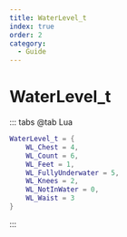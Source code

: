 ```yaml
---
title: WaterLevel_t
index: true
order: 2
category:
  - Guide
---
```


# WaterLevel_t
::: tabs
@tab Lua
```lua
WaterLevel_t = {
    WL_Chest = 4,
    WL_Count = 6,
    WL_Feet = 1,
    WL_FullyUnderwater = 5,
    WL_Knees = 2,
    WL_NotInWater = 0,
    WL_Waist = 3
}
```
:::